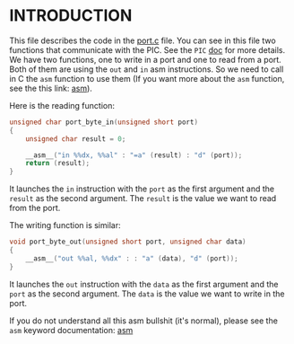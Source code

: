 # INTRODUCTION

This file describes the code in the [port.c](../../../src/interrupts/port.c) file.
You can see in this file two functions that communicate with the PIC.
See the `PIC` [doc](pic.md) for more details.
We have two functions, one to write in a port and one to read from a port. Both of them are using the `out` and `in` asm instructions. So we need to call in C the `asm` function to use them (If you want more about the `asm` function, see the this link: [asm](https://gcc.gnu.org/onlinedocs/gcc/Extended-Asm.html)).

Here is the reading function:
```c
unsigned char port_byte_in(unsigned short port)
{
    unsigned char result = 0;

    __asm__("in %%dx, %%al" : "=a" (result) : "d" (port));
    return (result);
}
```
It launches the `in` instruction with the `port` as the first argument and the `result` as the second argument. The `result` is the value we want to read from the port.

The writing function is similar:
```c
void port_byte_out(unsigned short port, unsigned char data)
{
    __asm__("out %%al, %%dx" : : "a" (data), "d" (port));
}
```
It launches the `out` instruction with the `data` as the first argument and the `port` as the second argument. The `data` is the value we want to write in the port.

If you do not understand all this asm bullshit (it's normal), please see the `asm` keyword documentation: [asm](https://gcc.gnu.org/onlinedocs/gcc/Extended-Asm.html)